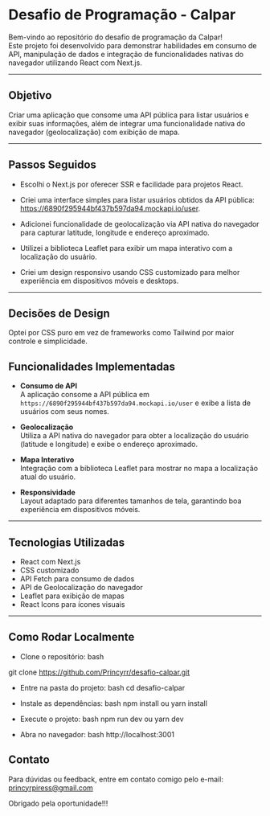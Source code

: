 # Desafio de Programação - Calpar

Bem-vindo ao repositório do desafio de programação da Calpar!  
Este projeto foi desenvolvido para demonstrar habilidades em consumo de API, manipulação de dados e integração de funcionalidades nativas do navegador utilizando React com Next.js.

---

## Objetivo

Criar uma aplicação que consome uma API pública para listar usuários e exibir suas informações, além de integrar uma funcionalidade nativa do navegador (geolocalização) com exibição de mapa.

---
## Passos Seguidos

- Escolhi o Next.js por oferecer SSR e facilidade para projetos React.

- Criei uma interface simples para listar usuários obtidos da API pública: https://6890f295944bf437b597da94.mockapi.io/user.

- Adicionei funcionalidade de geolocalização via API nativa do navegador para capturar latitude, longitude e endereço aproximado.

- Utilizei a biblioteca Leaflet para exibir um mapa interativo com a localização do usuário.

- Criei um design responsivo usando CSS customizado para melhor experiência em dispositivos móveis e desktops.

---
## Decisões de Design
Optei por CSS puro em vez de frameworks como Tailwind por maior controle e simplicidade.


## Funcionalidades Implementadas

- **Consumo de API**  
  A aplicação consome a API pública em `https://6890f295944bf437b597da94.mockapi.io/user` e exibe a lista de usuários com seus nomes.

- **Geolocalização**  
  Utiliza a API nativa do navegador para obter a localização do usuário (latitude e longitude) e exibe o endereço aproximado.

- **Mapa Interativo**  
  Integração com a biblioteca Leaflet para mostrar no mapa a localização atual do usuário.

- **Responsividade**  
  Layout adaptado para diferentes tamanhos de tela, garantindo boa experiência em dispositivos móveis.

---

## Tecnologias Utilizadas

- React com Next.js  
- CSS customizado  
- API Fetch para consumo de dados  
- API de Geolocalização do navegador  
- Leaflet para exibição de mapas  
- React Icons para ícones visuais  

---


## Como Rodar Localmente
* Clone o repositório:
bash

git clone https://github.com/Princyrr/desafio-calpar.git

* Entre na pasta do projeto:
bash
cd desafio-calpar

* Instale as dependências:
bash
npm install
ou
yarn install

* Execute o projeto:
bash
npm run dev
ou
yarn dev

* Abra no navegador:
bash
http://localhost:3001


## Contato
Para dúvidas ou feedback, entre em contato comigo pelo e-mail: princyrpiress@gmail.com

Obrigado pela oportunidade!!!